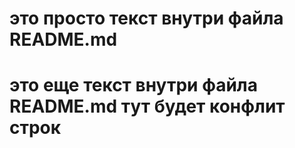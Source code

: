 # это просто текст внутри файла README.md
# это еще текст внутри файла README.md тут будет конфлит строк
